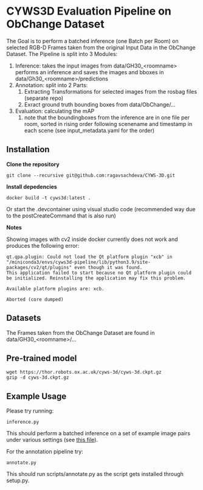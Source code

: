 # CYWS3D Evaluation Pipeline on ObChange Dataset
The Goal is to perform a batched inference (one Batch per Room) on selected RGB-D
Frames taken from the original Input Data in the ObChange Dataset. The Pipeline is split into
3 Modules: 
1. Inference: takes the input images from data/GH30_\<roomname\> performs an inference and saves the images and bboxes in data/Gh30_\<roomname\>/predictions
2. Annotation: split into 2 Parts: 
    1. Extracting Transformations for selected images from the rosbag files (separate repo)
    2. Exract ground truth bounding boxes from data/ObChange/...
3. Evaluation: calculating the mAP
    1. note that the boundingboxes from the inference are in one file per room, sorted in rising order following scenename and timestamp in each scene (see input_metadata.yaml for the order)



## Installation

**Clone the repository**

```
git clone --recursive git@github.com:ragavsachdeva/CYWS-3D.git
```

**Install depedencies**

```
docker build -t cyws3d:latest .
```

Or start the .devcontainer using visual studio code (recommended way due to the postCreateCommand that is also run)

**Notes**

Showing images with cv2 inside docker currently does not work and produces the following error:
```
qt.qpa.plugin: Could not load the Qt platform plugin "xcb" in "/miniconda3/envs/cyws3d-pipeline/lib/python3.9/site-packages/cv2/qt/plugins" even though it was found.
This application failed to start because no Qt platform plugin could be initialized. Reinstalling the application may fix this problem.

Available platform plugins are: xcb.

Aborted (core dumped)
```


## Datasets

The Frames taken from the ObChange Dataset are found in data/GH30_\<roomname\>/...

## Pre-trained model

```
wget https://thor.robots.ox.ac.uk/cyws-3d/cyws-3d.ckpt.gz
gzip -d cyws-3d.ckpt.gz
```

## Example Usage

Please try running:

`inference.py`

This should perform a batched inference on a set of example image pairs under various settings (see [this file](data/demo_data/input_metadata.yml)).


For the annotation pipeline try:

`annotate.py`

This should run scripts/annotate.py as the script gets installed through setup.py.
